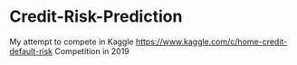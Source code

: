 # Credit-Risk-Prediction


My attempt to compete in Kaggle https://www.kaggle.com/c/home-credit-default-risk Competition in 2019
